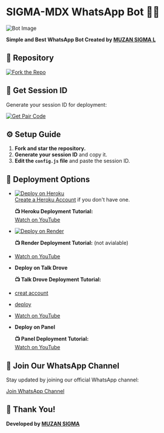 
# SIGMA-MDX WhatsApp Bot 🌝💚

![Bot Image](https://imgur.com/a/Dm3PqJ9)

**Simple and Best WhatsApp Bot Created by [MUZAN SIGMA L](https://github.com/muzantech)**

## 🔗 Repository

[![Fork the Repo](https://img.shields.io/badge/Fork%20Repo-blue?style=for-the-badge)](https://github.com/muzantech/SIGMA-MDX/fork)

## 🔑 Get Session ID

Generate your session ID for deployment:

[![Get Pair Code](https://img.shields.io/badge/%F0%9F%9A%80%20GET%20PAIR%20CODE%20WEB-ffcc00?style=for-the-badge)](https://princeweb.onrender.com)

## ⚙️ Setup Guide

1. **Fork and star the repository.**
2. **Generate your session ID** and copy it.
3. **Edit the `config.js` file** and paste the session ID.

## 🚀 Deployment Options

- [![Deploy on Heroku](https://www.herokucdn.com/deploy/button.svg)](https://deployment-h4bs.onrender.com)  
  [Create a Heroku Account](https://signup.heroku.com/) if you don't have one.
  
  **📺 Heroku Deployment Tutorial:**  
  [Watch on YouTube](https://www.youtube.com/@muzansigma)

- [![Deploy on Render](https://render.com/images/deploy-to-render-button.svg)](https://render.com/deploy?repo=https://github.com/muzantech/SIGMA-MDX.git)
  
  **📺 Render Deployment Tutorial:**  (not avialable)
  
-  [Watch on YouTube](https://www.youtube.com/@princetech11)

- **Deploy on Talk Drove**  
  
  **📺 Talk Drove Deployment Tutorial:**
-  [creat account](https://host.talkdrove.com/auth/signup?ref=74F6235511)


-  [deploy](https://host.talkdrove.com/share-bot/36)

  
-  [Watch on YouTube](https://www.youtube.com/@muzansigma)

- **Deploy on Panel**
  
  **📺 Panel Deployment Tutorial:**  
  [Watch on YouTube](https://www.youtube.com/@muzansigma)

## 📢 Join Our WhatsApp Channel

Stay updated by joining our official WhatsApp channel:

[Join WhatsApp Channel](https://whatsapp.com/channel/0029Vb5bhTQ7YScyKgFj1C2b)

## 🙏 Thank You!

**Developed by [MUZAN SIGMA](https://github.com/muzantech)**
